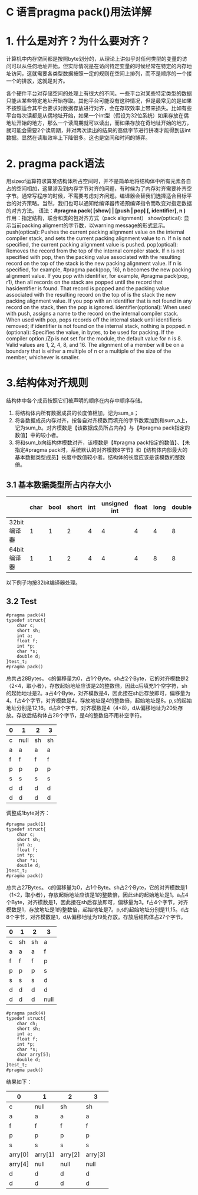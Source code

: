# C 语言pragma pack()用法详解



# 1. 什么是对齐？为什么要对齐？
计算机中内存空间都是按照byte划分的，从理论上讲似乎对任何类型的变量的访问可以从任何地址开始，但实际情况是在访问特定变量的时候经常在特定的内存地址访问，这就需要各类型数据按照一定的规则在空间上排列，而不是顺序的一个接一个的排放，这就是对齐。

各个硬件平台对存储空间的处理上有很大的不同。一些平台对某些特定类型的数据只能从某些特定地址开始存取。其他平台可能没有这种情况，但是最常见的是如果不按照适合其平台要求对数据存放进行对齐，会在存取效率上带来损失。比如有些平台每次读都是从偶地址开始，如果一个int型（假设为32位系统）如果存放在偶地址开始的地方，那么一个读周期就可以读出，而如果存放在奇地址开始的地方，就可能会需要2个读周期，并对两次读出的结果的高低字节进行拼凑才能得到该int数据。显然在读取效率上下降很多。这也是空间和时间的博弈。

# 2. pragma pack语法
用sizeof运算符求算某结构体所占空间时，并不是简单地将结构体中所有元素各自占的空间相加，这里涉及到内存字节对齐的问题，有时候为了内存对齐需要补齐空字节。通常写程序的时候，不需要考虑对齐问题。编译器会替我们选择适合目标平台的对齐策略。当然，我们也可以通知给编译器传递预编译指令而改变对指定数据的对齐方法。
语法：**#pragma pack( [show] | [push | pop] [, identifier], n )**
作用：指定结构，联合和类的包对齐方式（pack alignment）
show(optical):
显示当前packing aligment的字节数，以warning message的形式显示。
push(optical):
Pushes the current packing alignment value on the internal compiler stack, and sets the current packing alignment value to n. If n is not specified, the current packing alignment value is pushed.
pop(optical):
Removes the record from the top of the internal compiler stack. If n is not specified with pop, then the packing value associated with the resulting record on the top of the stack is the new packing alignment value. If n is specified, for example, #pragma pack(pop, 16), n becomes the new packing alignment value. If you pop with identifier, for example, #pragma pack(pop, r1), then all records on the stack are popped until the record that hasidentifier is found. That record is popped and the packing value associated with the resulting record on the top of is the stack the new packing alignment value. If you pop with an identifier that is not found in any record on the stack, then the pop is ignored.
identifier(optional):
When used with push, assigns a name to the record on the internal compiler stack. When used with pop, pops records off the internal stack until identifieris removed; if identifier is not found on the internal stack, nothing is popped.
n (optional):
Specifies the value, in bytes, to be used for packing. If the compiler option /Zp is not set for the module, the default value for n is 8. Valid values are 1, 2, 4, 8, and 16. The alignment of a member will be on a boundary that is either a multiple of n or a multiple of the size of the member, whichever is smaller.

# 3.结构体对齐规则

结构体中各个成员按照它们被声明的顺序在内存中顺序存储。
1. 将结构体内所有数据成员的长度值相加，记为sum_a； 
2. 将各数据成员内存对齐，按各自对齐模数而填充的字节数累加到和sum_a上，记为sum_b。对齐模数是【该数据成员所占内存】与【#pragma pack指定的数值】中的较小者。
3. 将和sum_b向结构体模数对齐，该模数是【#pragma pack指定的数值】、【未指定#pragma pack时，系统默认的对齐模数8字节】和【结构体内部最大的基本数据类型成员】长度中数值较小者。结构体的长度应该是该模数的整数倍。
## 3.1 基本数据类型所占内存大小

|             | char | bool | short | int  | unsigned int | float | long | double | long long | long double | 指针 |
| ----------- | ---- | ---- | ----- | ---- | ------------ | ----- | ---- | ------ | --------- | ----------- | ---- |
| 32bit编译器 | 1    | 1    | 2     | 4    | 4            | 4     | 4    | 8      | 8         | 8           | 4    |
| 64bit编译器 | 1    | 1    | 2     | 4    | 4            | 4     | 8    | 8      | 8         | 8           | 8    |


以下例子均按32bit编译器处理。

## 3.2 Test
```
#pragma pack(4)  
typedef struct{  
    char c;  
    short sh;  
    int a;  
    float f;  
    int *p;  
    char *s;  
    double d;  
}test_t; 
#pragma pack()
```
总共占28Bytes。 c的偏移量为0，占1个Byte。sh占2个Byte，它的对齐模数是2（2<4，取小者），存放起始地址应该是2的整数倍，因此c后填充1个空字符，sh的起始地址是2。a占4个Byte，对齐模数是4，因此接在sh后存放即可，偏移量为4。f占4个字节，对齐模数是4，存放地址是4的整数倍，起始地址是8。p,s的起始地址分别是12,16。d占8个字节，对齐模数是4（4<8)，d从偏移地址为20处存放。存放后结构体占28个字节，是4的整数倍不用补空字符。

| 0 | 1 | 2 | 3 |
| ---- | ---- | ---- | ---- |
| c | null | sh | sh|
| a | a | a | a |
| f | f | f | f |
| p | p | p | p |
| s | s | s | s |
| d | d | d | d |
| d | d | d | d |

调整成1byte对齐：
```
#pragma pack(1)  
typedef struct{  
    char c;  
    short sh;  
    int a;  
    float f;  
    int *p;  
    char *s;  
    double d;  
}test_t; 
#pragma pack()
```

总共占27Bytes。 c的偏移量为0，占1个Byte。sh占2个Byte，它的对齐模数是1（1<2，取小者），存放起始地址应该是1的整数倍，因此sh的起始地址是1。a占4个Byte，对齐模数是1，因此接在sh后存放即可，偏移量为3。f占4个字节，对齐模数是1，存放地址是1的整数倍，起始地址是7。p,s的起始地址分别是11,15。d占8个字节，对齐模数是1，d从偏移地址为19处存放。存放后结构体占27个字节。

| 0 | 1 | 2 | 3 |
| ---- | ---- | ---- | ---- |
| c | sh | sh | a |
| a | a | a | f |
| f | f | f | p |
| p | p | p | s |
| s | s | s | d |
| d | d | d | d |
| d | d | d | null |

```
#pragma pack(4)  
typedef struct{  
    char ch;  
    short sh;  
    int a;  
    float f;
    int *p;
    char *s;
    char arry[5];
    double d;  
}test_t;
#pragma pack()
```
结果如下：

| 0 | 1 | 2 | 3 |
| ---- | ---- | ---- | ---- |
| c | null | sh | sh |
| a | a | a | a |
| f | f | f | f |
| p | p | p | p |
| s | s | s | s |
| arry[0] | arry[1] | arry[2] | arry[3] |
| arry[4] | null | null | null |
| d | d | d | d |
| d | d | d | d |